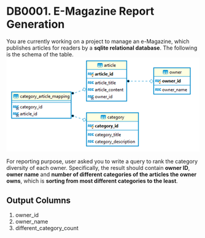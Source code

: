 # DB0001. E-Magazine Report Generation
You are currently working on a project to manage an e-Magazine, which publishes articles for readers by a **sqlite relational database**.
The following is the schema of the table.
![img.png](img.png)

For reporting purpose, user asked you to write a query to rank the category diversity of each owner.
Specifically, the result should contain **owner ID**, **owner name** and **number of different categories of the articles the owner owns**,
which is **sorting from most different categories to the least**.

## Output Columns
1. owner_id
2. owner_name
3. different_category_count